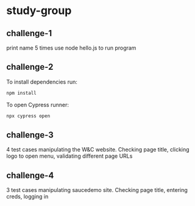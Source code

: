 # study-group

## challenge-1
print name 5 times
use node hello.js to run program

## challenge-2
To install dependencies run:
```bash
npm install
```

To open Cypress runner:

```bash
npx cypress open
```

## challenge-3
4 test cases manipulating the W&C website. Checking page title, clicking logo to open menu, validating different page URLs

## challenge-4
3 test cases manipulating saucedemo site. Checking page title, entering creds, logging in
